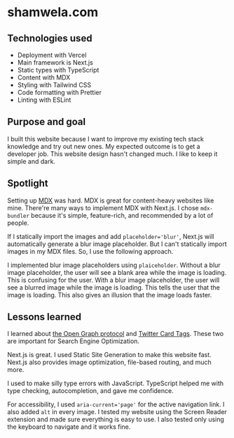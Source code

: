 # shamwela.com

## Technologies used

- Deployment with Vercel
- Main framework is Next.js
- Static types with TypeScript
- Content with MDX
- Styling with Tailwind CSS
- Code formatting with Prettier
- Linting with ESLint

## Purpose and goal

I built this website because I want to improve my existing tech stack knowledge and try out new ones. My expected outcome is to get a developer job. This website design hasn't changed much. I like to keep it simple and dark.

## Spotlight

Setting up [MDX](https://mdxjs.com) was hard. MDX is great for content-heavy websites like mine. There're many ways to implement MDX with Next.js. I chose `mdx-bundler` because it's simple, feature-rich, and recommended by a lot of people.

If I statically import the images and add `placeholder='blur'`, Next.js will automatically generate a blur image placeholder. But I can't statically import images in my MDX files. So, I use the following approach.

I implemented blur image placeholders using `plaiceholder`. Without a blur image placeholder, the user will see a blank area while the image is loading. This is confusing for the user. With a blur image placeholder, the user will see a blurred image while the image is loading. This tells the user that the image is loading. This also gives an illusion that the image loads faster.

## Lessons learned

I learned about [the Open Graph protocol](https://ogp.me) and [Twitter Card Tags](https://developer.twitter.com/en/docs/twitter-for-websites/cards/overview/markup). These two are important for Search Engine Optimization.

Next.js is great. I used Static Site Generation to make this website fast. Next.js also provides image optimization, file-based routing, and much more.

I used to make silly type errors with JavaScript. TypeScript helped me with type checking, autocompletion, and gave me confidence.

For accessibility, I used `aria-current='page'` for the active navigation link. I also added `alt` in every image. I tested my website using the Screen Reader extension and made sure everything is easy to use. I also tested only using the keyboard to navigate and it works fine.
